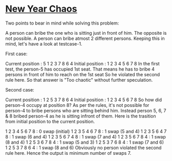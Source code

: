 # [New Year Chaos](https://www.hackerrank.com/challenges/new-year-chaos/problem)

Two points to bear in mind while solving this problem:

A person can bribe the one who is sitting just in front of him. The opposite is not possible.
A person can bribe atmost 2 different persons.
Keeping this in mind, let's have a look at testcase-1.

First case:

Current position : 5 1 2 3 7 8 6 4
Initial position : 1 2 3 4 5 6 7 8
In the first test, the person-5 has occupied 1st seat. That means he has to bribe 4 persons in front of him to reach on the 1st seat So he violated the second rule here. So that answer is "Too chaotic" without further speculation.

Second case:

Current position : 1 2 5 3 7 8 6 4
Initial position : 1 2 3 4 5 6 7 8
So how did person-4 occupy at position 8? As per the rules, it's not possible for person-4 to bribe persons who are sitting behind him. Instead person 5, 6, 7 & 8 bribed person-4 as he is sitting infront of them. Here is the trasition from initial position to the current position.

1 2 3 4 5 6 7 8  : 0 swap (initial)
1 2 3 5 4 6 7 8  : 1 swap (5 and 4)
1 2 3 5 6 4 7 8  : 1 swap (6 and 4)
1 2 3 5 6 7 4 8  : 1 swap (7 and 4)
1 2 3 5 6 7 8 4  : 1 swap (8 and 4)
1 2 5 3 6 7 8 4  : 1 swap (5 and 3)
1 2 5 3 7 6 8 4  : 1 swap (7 and 6)
1 2 5 3 7 8 6 4  : 1 swap (8 and 6)
Obviously no person violated the second rule here. Hence the output is minimum number of swaps 7.